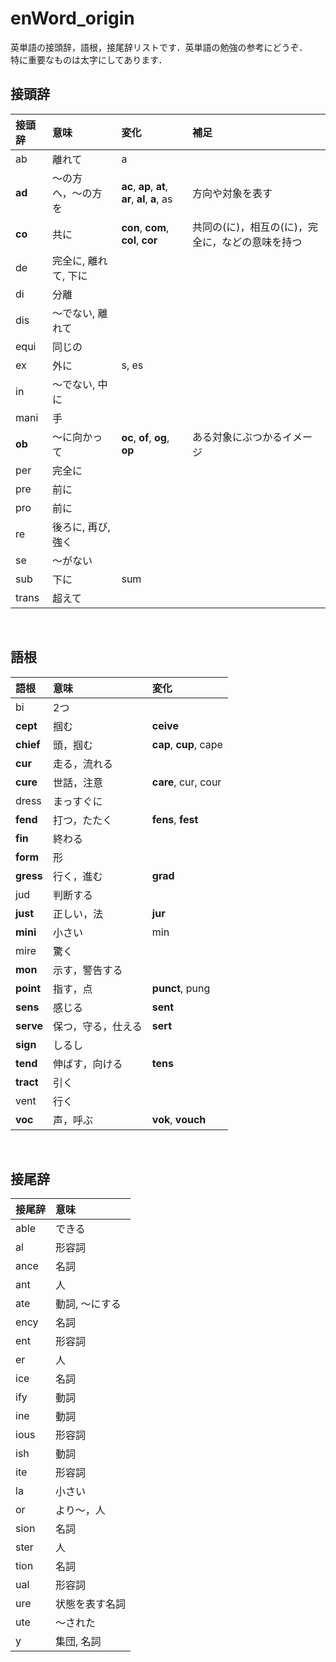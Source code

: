 # enWord_origin

英単語の接頭辞，語根，接尾辞リストです．英単語の勉強の参考にどうぞ．  
特に重要なものは太字にしてあります．

## 接頭辞
| 接頭辞 | 意味 | 変化 | 補足 |
| :-- | :-- | :-- | :-- |
| ab | 離れて | a |
| **ad** | 〜の方へ，〜の方を | **ac**, **ap**, **at**, **ar**, **al**, **a**, as | 方向や対象を表す |
| **co** | 共に | **con**, **com**, **col**, **cor** | 共同の(に)，相互の(に)，完全に，などの意味を持つ |
| de | 完全に, 離れて, 下に |
| di | 分離 |
| dis | 〜でない, 離れて |
| equi | 同じの |
| ex | 外に | s, es |
| in | 〜でない, 中に |
| mani | 手 |
| **ob** | 〜に向かって | **oc**, **of**, **og**, **op** | ある対象にぶつかるイメージ |
| per | 完全に |
| pre | 前に |
| pro | 前に |
| re | 後ろに, 再び, 強く |
| se | 〜がない |
| sub | 下に | sum |
| trans | 超えて |

<br>

## 語根
| 語根 | 意味 | 変化 |
| :-- | :-- | :-- |
| bi | 2つ |
| **cept** | 掴む | **ceive** |
| **chief** | 頭，掴む | **cap**, **cup**, cape |
| **cur** | 走る，流れる |
| **cure** | 世話，注意 | **care**, cur, cour |
| dress | まっすぐに | |
| **fend** | 打つ，たたく | **fens**, **fest** |
| **fin** | 終わる |
| **form** | 形 |
| **gress** | 行く，進む | **grad** |
| jud | 判断する |
| **just** | 正しい，法 | **jur** |
| **mini** | 小さい | min |
| mire | 驚く | |
| **mon** | 示す，警告する | |
| **point** | 指す，点 | **punct**, pung |
| **sens** | 感じる | **sent** |
| **serve** | 保つ，守る，仕える | **sert** |
| **sign** | しるし |
| **tend** | 伸ばす，向ける | **tens** |
| **tract** | 引く |
| vent | 行く | |
| **voc** | 声，呼ぶ | **vok**, **vouch** |

<br>

## 接尾辞
| 接尾辞 | 意味 |
| :-- | :-- |
| able | できる |
| al | 形容詞 |
| ance | 名詞 |
| ant | 人 |
| ate | 動詞, 〜にする |
| ency | 名詞 |
| ent | 形容詞 |
| er | 人 |
| ice | 名詞 |
| ify | 動詞 |
| ine | 動詞 |
| ious | 形容詞 |
| ish | 動詞 |
| ite | 形容詞 |
| la | 小さい |
| or | より〜，人 |
| sion | 名詞 |
| ster | 人 |
| tion | 名詞 |
| ual | 形容詞 |
| ure | 状態を表す名詞 |
| ute | 〜された |
| y | 集団, 名詞 |
